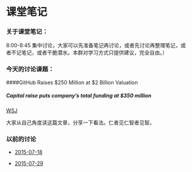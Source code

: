# 课堂笔记

### 关于课堂笔记：

8:00-8:45 集中讨论，大家可以先准备笔记再讨论，或者先讨论再整理笔记，或者不记笔记，或者干脆潜水。本群对学习方式只提供建议，完全自由。）

### 今天的讨论课题：

####GitHub Raises $250 Million at $2 Billion Valuation
##### Capital raise puts company’s total funding at $350 million

[WSJ](http://www.wsj.com/article_email/github-raises-250-million-at-2-billion-valuation-1438206722-lMyQjAxMTA1NjI1OTEyNzk0Wj)

大家从自己角度读这篇文章，分享一下看法。仁者见仁智者见智。

### 以前的讨论

- [2015-07-18](2015-07-18.md)

- [2015-07-29](2015-07-29.md)

